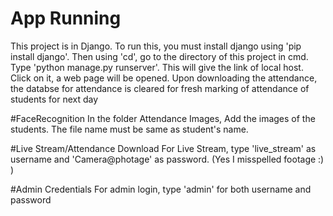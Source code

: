 # App Running
This project is in Django. To run this, you must install django using 'pip install django'. Then using 'cd', go to the directory of this project in cmd. Type 'python manage.py runserver'. This will give the link of local host. Click on it, a web page will be opened.
Upon downloading the attendance, the databse for attendance is cleared for fresh marking of attendance of students for next day

#FaceRecognition
In the folder Attendance Images, Add the images of the students. The file name must be same as student's name.

#Live Stream/Attendance Download
For Live Stream, type 'live_stream' as username and 'Camera@photage' as password. (Yes I misspelled footage :) )

#Admin Credentials
For admin login, type 'admin' for both username and password
